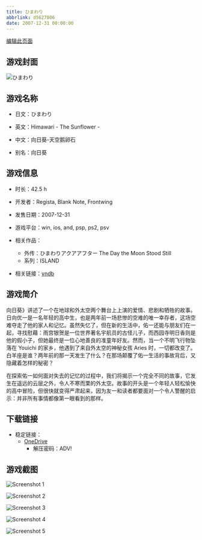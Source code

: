 ```yaml
---
title: ひまわり
abbrlink: d5627806
date: 2007-12-31 00:00:00
---
```

[编辑此页面](https://github.com/ACG-3/ADV3-source/blob/main/source/_posts/games/%E3%81%B2%E3%81%BE%E3%82%8F%E3%82%8A.md)

## 游戏封面

![ひまわり](https://pan.timero.xyz/d/onedrive/img_lib_001/%E3%81%B2%E3%81%BE%E3%82%8F%E3%82%8A_cover.avif)


## 游戏名称

- 日文：ひまわり
- 英文：Himawari - The Sunflower -
- 中文：向日葵-天空鹅卵石

- 别名：向日葵


## 游戏信息

- 时长：42.5 h
- 开发者：Regista, Blank Note, Frontwing
- 发售日期：2007-12-31
- 游戏平台：win, ios, and, psp, ps2, psv
- 相关作品：
   - 外传：ひまわりアクアアフター The Day the Moon Stood Still
   - 系列：ISLAND

- 相关链接：[vndb](https://vndb.org/v210)


## 游戏简介

向日葵》讲述了一个在地球和外太空两个舞台上上演的爱情、悲剧和牺牲的故事。日向优一是一名年轻的高中生，也是两年前一场悲惨的空难的唯一幸存者，这场空难夺走了他的家人和记忆。虽然失忆了，但在新的生活中，佑一还能与朋友们在一起，寻找慰藉：雨宫银贺是一位世界著名宇航员的古怪儿子，而西园寺明日香则是他的假小子，但她最终是一位心地善良的准童年好友。然而，当一个不明飞行物坠落在 Youichi 的家乡，他遇到了来自外太空的神秘女孩 Aries 时，一切都改变了。白羊座是谁？两年前的那一天发生了什么？在那场颠覆了佑一生活的事故背后，又隐藏着怎样的秘密？

在探索佑一如何面对失去的记忆的过程中，我们将揭示一个完全不同的故事，它发生在遥远的云层之外，令人不寒而栗的外太空。故事的开头是一个年轻人轻松愉快的高中冒险，但很快就变得严肃起来，因为友一和读者都要面对一个令人警醒的启示：并非所有事情都像第一眼看到的那样。




## 下载链接

- 稳定链接：
    - [OneDrive](https://pan.timero.xyz/onedrive/adv_lib_001/%E3%81%B2%E3%81%BE%E3%82%8F%E3%82%8A)
        - 解压密码：ADV!



## 游戏截图


![Screenshot 1](https://pan.timero.xyz/d/onedrive/img_lib_001/%E3%81%B2%E3%81%BE%E3%82%8F%E3%82%8A_Screenshot_1.avif)

![Screenshot 2](https://pan.timero.xyz/d/onedrive/img_lib_001/%E3%81%B2%E3%81%BE%E3%82%8F%E3%82%8A_Screenshot_2.avif)

![Screenshot 3](https://pan.timero.xyz/d/onedrive/img_lib_001/%E3%81%B2%E3%81%BE%E3%82%8F%E3%82%8A_Screenshot_3.avif)

![Screenshot 4](https://pan.timero.xyz/d/onedrive/img_lib_001/%E3%81%B2%E3%81%BE%E3%82%8F%E3%82%8A_Screenshot_4.avif)

![Screenshot 5](https://pan.timero.xyz/d/onedrive/img_lib_001/%E3%81%B2%E3%81%BE%E3%82%8F%E3%82%8A_Screenshot_5.avif)

